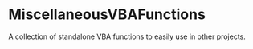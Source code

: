 # MiscellaneousVBAFunctions
 A collection of standalone VBA functions to easily use in other projects.
